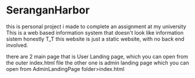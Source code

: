 # SeranganHarbor

this is personal project i made to complete an assignment at my university
This is a web based information system that doesn't look like information sistem honestly T_T
this website is just a static website, with no back end involved.

there are 2 main page that is User Landing page, which you can open from the outer index.html file
the other one is admin landing page which you can open from AdminLandingPage folder>index.html
